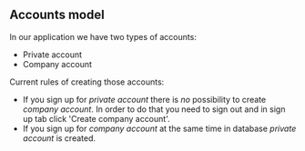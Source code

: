 ## Accounts model

In our application we have two types of accounts:

* Private account
* Company account

Current rules of creating those accounts:

* If you sign up for *private account* there is *no* possibility to create *company account*. In order to do that you need to sign out and in sign up tab click 'Create company account'.
* If you sign up for *company account* at the same time in database *private account* is created.